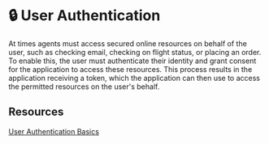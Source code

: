 # 🔒 User Authentication

<!-- 
Things to potentially add to this section:

- The name of the auth is fixed to `graph` here, but it can easily be changed by supplying a value when building the App.

- Show that for explicit oauth you can configure the oauth card that is sent to the user via the options to the signin function.

- Create mermaid diagrams for how sso and oauth works
--->

At times agents must access secured online resources on behalf of the user, such as checking email, checking on flight status, or placing an order. To enable this, the user must authenticate their identity and grant consent for the application to access these resources. This process results in the application receiving a token, which the application can then use to access the permitted resources on the user's behalf.

## Resources

[User Authentication Basics](https://learn.microsoft.com/en-us/azure/bot-service/bot-builder-concept-authentication?view=azure-bot-service-4.0)